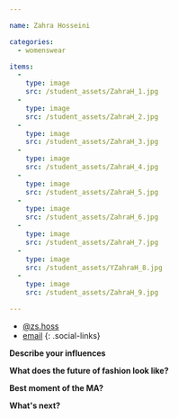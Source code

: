 ```yaml
---

name: Zahra Hosseini

categories:
  - womenswear

items:
  -
    type: image
    src: /student_assets/ZahraH_1.jpg
  -
    type: image
    src: /student_assets/ZahraH_2.jpg
  -
    type: image
    src: /student_assets/ZahraH_3.jpg
  -
    type: image
    src: /student_assets/ZahraH_4.jpg
  -
    type: image
    src: /student_assets/ZahraH_5.jpg
  -
    type: image
    src: /student_assets/ZahraH_6.jpg
  -
    type: image
    src: /student_assets/ZahraH_7.jpg
  -
    type: image
    src: /student_assets/YZahraH_8.jpg
  -
    type: image
    src: /student_assets/ZahraH_9.jpg

---
```


* [@zs.hoss](https://www.instagram.com/zs.hoss/)
* [email](mailto:zahra.hosseini@network.rca.ac.uk.rca.ac.uk)
{: .social-links}

**Describe your influences**

**What does the future of fashion look like?**

**Best moment of the MA?**

**What's next?**
